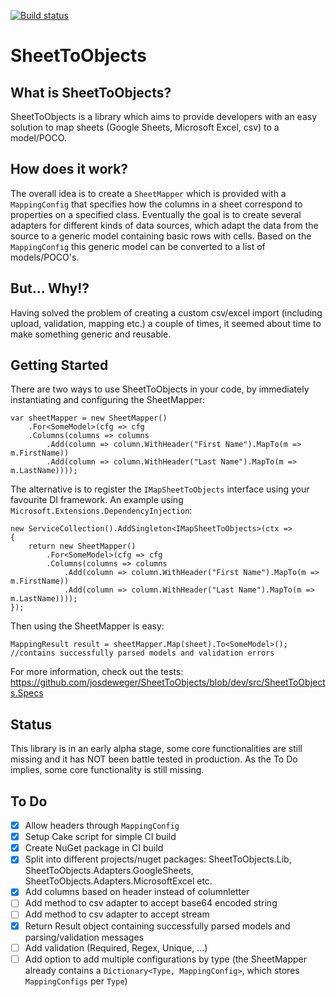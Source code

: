 [![Build status](https://ci.appveyor.com/api/projects/status/xyh066af9kpkqpgm?svg=true)](https://ci.appveyor.com/project/josdeweger/sheettoobjects)

# SheetToObjects

## What is SheetToObjects?
SheetToObjects is a library which aims to provide developers with an easy solution to map sheets (Google Sheets, Microsoft Excel, csv) to a model/POCO. 

## How does it work?
The overall idea is to create a `SheetMapper` which is provided with a `MappingConfig` that specifies how the columns in a sheet correspond to properties on a specified class. Eventually the goal is to create several adapters for different kinds of data sources, which adapt the data from the source to a generic model containing basic rows with cells. Based on the `MappingConfig` this generic model can be converted to a list of models/POCO's.

## But... Why!?
Having solved the problem of creating a custom csv/excel import (including upload, validation, mapping etc.) a couple of times, it seemed about time to make something generic and reusable.

## Getting Started
There are two ways to use SheetToObjects in your code, by immediately instantiating and configuring the SheetMapper:

```
var sheetMapper = new SheetMapper()
    .For<SomeModel>(cfg => cfg
    .Columns(columns => columns
        .Add(column => column.WithHeader("First Name").MapTo(m => m.FirstName))
        .Add(column => column.WithHeader("Last Name").MapTo(m => m.LastName))));
 ```

The alternative is to register the `IMapSheetToObjects` interface using your favourite DI framework. An example using `Microsoft.Extensions.DependencyInjection`:

```
new ServiceCollection().AddSingleton<IMapSheetToObjects>(ctx =>
{
    return new SheetMapper()
        .For<SomeModel>(cfg => cfg
        .Columns(columns => columns
            .Add(column => column.WithHeader("First Name").MapTo(m => m.FirstName))
            .Add(column => column.WithHeader("Last Name").MapTo(m => m.LastName))));
});
```

Then using the SheetMapper is easy:
```
MappingResult result = sheetMapper.Map(sheet).To<SomeModel>(); //contains successfully parsed models and validation errors
```

For more information, check out the tests: https://github.com/josdeweger/SheetToObjects/blob/dev/src/SheetToObjects.Specs

## Status
This library is in an early alpha stage, some core functionalities are still missing and it has NOT been battle tested in production. As the To Do implies, some core functionality is still missing.

## To Do
- [x] Allow headers through `MappingConfig`
- [x] Setup Cake script for simple CI build
- [x] Create NuGet package in CI build
- [x] Split into different projects/nuget packages: SheetToObjects.Lib, SheetToObjects.Adapters.GoogleSheets, SheetToObjects.Adapters.MicrosoftExcel etc.
- [x] Add columns based on header instead of columnletter
- [ ] Add method to csv adapter to accept base64 encoded string
- [ ] Add method to csv adapter to accept stream
- [x] Return Result object containing successfully parsed models and parsing/validation messages
- [ ] Add validation (Required, Regex, Unique, ...)
- [ ] Add option to add multiple configurations by type (the SheetMapper already contains a `Dictionary<Type, MappingConfig>`, which stores `MappingConfigs` per `Type`)
